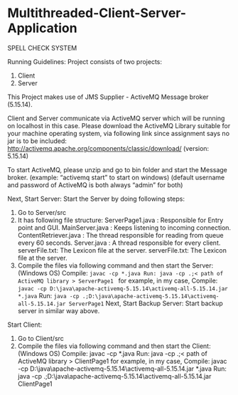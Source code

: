 # Multithreaded-Client-Server-Application

SPELL CHECK SYSTEM

Running Guidelines:
Project consists of two projects: 
1. Client 
2. Server 


This Project makes use of JMS Supplier - ActiveMQ Message broker (5.15.14). 

Client and Server communicate via ActiveMQ server which will be running on localhost in this case. Please download the ActiveMQ Library suitable for your machine operating system, via  following link since assignment says no jar is to be included: 
http://activemq.apache.org/components/classic/download/ (version: 5.15.14)

To start ActiveMQ, please unzip and go to bin folder and start the Message broker. 
(example: “activemq start” to start on windows) 
(default username and password of ActiveMQ is both always “admin” for both)

Next, Start Server:
Start the Server by doing following steps: 
  1. Go to Server/src 
  2. It has following file structure: 
          ServerPage1.java : Responsible for Entry point and GUI. 
          MainServer.java : Keeps listening to incoming connection. 
          ContentRetriever.java : The thread responsible for reading from queue every 60 seconds.
          Server.java : A thread responsible for every client. serverFile.txt: The Lexicon file at the server.
          serverFile.txt: The Lexicon file at the server. 
  3. Compile the files via following command and then start the Server: (Windows OS)
          Compile: 
          ```
          javac -cp *.java Run: java -cp .;< path of ActiveMQ library > ServerPage1 
          ```
          for example, in my case, Compile: ``` javac -cp D:\java\apache-activemq-5.15.14\activemq-all-5.15.14.jar *.java ```
          Run: 
          ```
          java -cp .;D:\java\apache-activemq-5.15.14\activemq-all-5.15.14.jar ServerPage1
          ```
Next, Start Backup Server:
Start backup server in similar way above.

Start Client: 
1. Go to Client/src 
2. Compile the files via following command and then start the Client: (Windows OS) 
Compile: javac -cp *.java Run: java -cp .;< path of ActiveMQ library > ClientPage1 
for example, in my case, 
Compile: javac -cp D:\java\apache-activemq-5.15.14\activemq-all-5.15.14.jar 
*.java 
Run: java -cp .;D:\java\apache-activemq-5.15.14\activemq-all-5.15.14.jar 
ClientPage1
